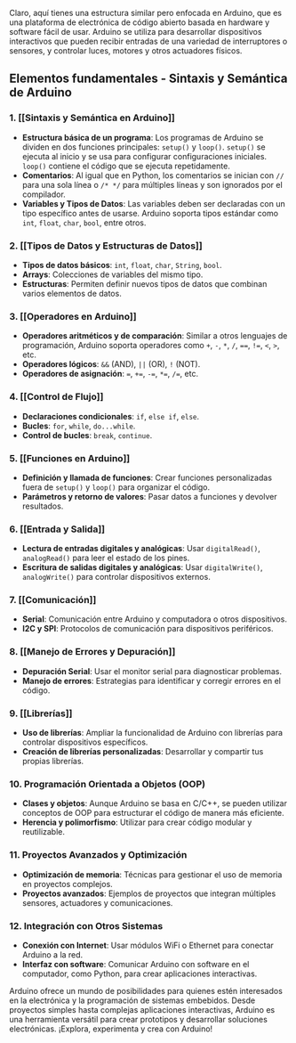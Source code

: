 Claro, aquí tienes una estructura similar pero enfocada en Arduino, que es una plataforma de electrónica de código abierto basada en hardware y software fácil de usar. Arduino se utiliza para desarrollar dispositivos interactivos que pueden recibir entradas de una variedad de interruptores o sensores, y controlar luces, motores y otros actuadores físicos.

## Elementos fundamentales - Sintaxis y Semántica de Arduino

### 1. [[Sintaxis y Semántica en Arduino]]
* **Estructura básica de un programa**: Los programas de Arduino se dividen en dos funciones principales: `setup()` y `loop()`. `setup()` se ejecuta al inicio y se usa para configurar configuraciones iniciales. `loop()` contiene el código que se ejecuta repetidamente.
* **Comentarios**: Al igual que en Python, los comentarios se inician con `//` para una sola línea o `/* */` para múltiples líneas y son ignorados por el compilador.
* **Variables y Tipos de Datos**: Las variables deben ser declaradas con un tipo específico antes de usarse. Arduino soporta tipos estándar como `int`, `float`, `char`, `bool`, entre otros.
### 2. [[Tipos de Datos y Estructuras de Datos]]
* **Tipos de datos básicos**: `int`, `float`, `char`, `String`, `bool`.
* **Arrays**: Colecciones de variables del mismo tipo.
* **Estructuras**: Permiten definir nuevos tipos de datos que combinan varios elementos de datos.
### 3. [[Operadores en Arduino]]
* **Operadores aritméticos y de comparación**: Similar a otros lenguajes de programación, Arduino soporta operadores como `+`, `-`, `*`, `/`, `==`, `!=`, `<`, `>`, etc.
* **Operadores lógicos**: `&&` (AND), `||` (OR), `!` (NOT).
* **Operadores de asignación**: `=`, `+=`, `-=`, `*=`, `/=`, etc.
### 4. [[Control de Flujo]]
* **Declaraciones condicionales**: `if`, `else if`, `else`.
* **Bucles**: `for`, `while`, `do...while`.
* **Control de bucles**: `break`, `continue`.
### 5. [[Funciones en Arduino]]
* **Definición y llamada de funciones**: Crear funciones personalizadas fuera de `setup()` y `loop()` para organizar el código.
* **Parámetros y retorno de valores**: Pasar datos a funciones y devolver resultados.
### 6. [[Entrada y Salida]]
* **Lectura de entradas digitales y analógicas**: Usar `digitalRead()`, `analogRead()` para leer el estado de los pines.
* **Escritura de salidas digitales y analógicas**: Usar `digitalWrite()`, `analogWrite()` para controlar dispositivos externos.
### 7. [[Comunicación]]
* **Serial**: Comunicación entre Arduino y computadora o otros dispositivos.
* **I2C y SPI**: Protocolos de comunicación para dispositivos periféricos.

### 8. [[Manejo de Errores y Depuración]]
* **Depuración Serial**: Usar el monitor serial para diagnosticar problemas.
* **Manejo de errores**: Estrategias para identificar y corregir errores en el código.
### 9. [[Librerías]]
* **Uso de librerías**: Ampliar la funcionalidad de Arduino con librerías para controlar dispositivos específicos.
* **Creación de librerías personalizadas**: Desarrollar y compartir tus propias librerías.

### 10. Programación Orientada a Objetos (OOP)

* **Clases y objetos**: Aunque Arduino se basa en C/C++, se pueden utilizar conceptos de OOP para estructurar el código de manera más eficiente.
* **Herencia y polimorfismo**: Utilizar para crear código modular y reutilizable.

### 11. Proyectos Avanzados y Optimización

* **Optimización de memoria**: Técnicas para gestionar el uso de memoria en proyectos complejos.
* **Proyectos avanzados**: Ejemplos de proyectos que integran múltiples sensores, actuadores y comunicaciones.

### 12. Integración con Otros Sistemas

* **Conexión con Internet**: Usar módulos WiFi o Ethernet para conectar Arduino a la red.
* **Interfaz con software**: Comunicar Arduino con software en el computador, como Python, para crear aplicaciones interactivas.

Arduino ofrece un mundo de posibilidades para quienes estén interesados en la electrónica y la programación de sistemas embebidos. Desde proyectos simples hasta complejas aplicaciones interactivas, Arduino es una herramienta versátil para crear prototipos y desarrollar soluciones electrónicas. ¡Explora, experimenta y crea con Arduino!